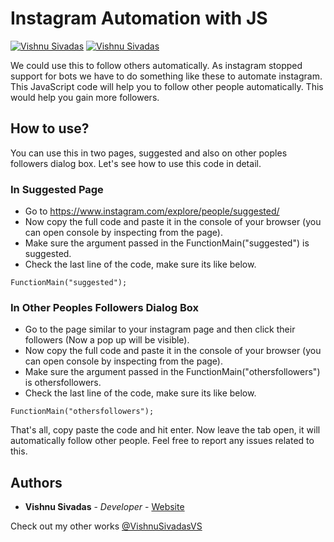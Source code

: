 # Instagram Automation with JS
[![Vishnu Sivadas](https://www.vishnusivadas.com/github/codequality.svg?style=flat)](https://github.com/VishnuSivadasVS)
[![Vishnu Sivadas](https://vishnusivadas.com/github/open-source.svg?style=flat)](https://github.com/VishnuSivadasVS)

We could use this to follow others automatically. As instagram stopped support for bots we have to do something like these to automate instagram. This JavaScript code will help you to follow other people automatically. This would help you gain more followers.
## How to use?
You can use this in two pages, suggested and also on other poples followers dialog box. Let's see how to use this code in detail.

### In Suggested Page
* Go to https://www.instagram.com/explore/people/suggested/
* Now copy the full code and paste it in the console of your browser (you can open console by inspecting from the page).
* Make sure the argument passed in the FunctionMain("suggested") is suggested.
* Check the last line of the code, make sure its like below.
```
FunctionMain("suggested");
```

### In Other Peoples Followers Dialog Box
* Go to the page similar to your instagram page and then click their followers (Now a pop up will be visible).
* Now copy the full code and paste it in the console of your browser (you can open console by inspecting from the page).
* Make sure the argument passed in the FunctionMain("othersfollowers") is othersfollowers.
* Check the last line of the code, make sure its like below.
```
FunctionMain("othersfollowers");
```

That's all, copy paste the code and hit enter. Now leave the tab open, it will automatically follow other people.
Feel free to report any issues related to this.

## Authors

* **Vishnu Sivadas** - *Developer* - [Website](https://www.vishnusivadas.com/)

Check out my other works [@VishnuSivadasVS](https://github.com/VishnuSivadasVS)


